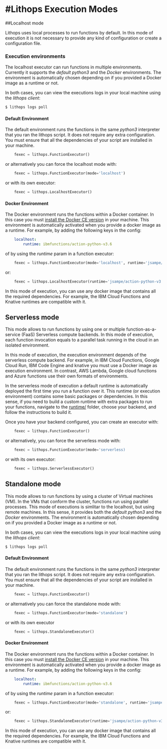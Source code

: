 #Lithops Execution Modes
=======================


##Localhost mode

Lithops uses local processes to run functions by default. In this mode of execution it is not necessary to provide any kind of configuration or create a configuration file.

### Execution environments

The localhost executor can run functions in multiple environments. Currently it supports the *default python3* and the *Docker* environments. The environment is automatically chosen depending on if you provided a Docker image as a runtime or not. 

In both cases, you can view the executions logs in your local machine using the *lithops client*:

```bash
$ lithops logs poll
```

#### Default Environment
The default environment runs the functions in the same *python3* interpreter that you ran the lithops script.
It does not require any extra configuration. You must ensure that all the dependencies of your script are installed in your machine.

```python
    fexec = lithops.FunctionExecutor()
```

or alternatively you can force the localhost mode with:

```python
    fexec = lithops.FunctionExecutor(mode='localhost')
```

or with its own executor:

```python
    fexec = lithops.LocalhostExecutor()
```


#### Docker Environment
The Docker environment runs the functions within a Docker container. In this case you must [install the Docker CE version](https://docs.docker.com/get-docker/) in your machine. This environment is automatically activated when you provide a docker image as a runtime. For example, by adding the following keys in the config:

```yaml
    localhost:
        runtime: ibmfunctions/action-python-v3.6
```

of by using the *runtime* param in a function executor:

```python
    fexec = lithops.FunctionExecutor(mode='localhost', runtime='jsampe/action-python-v3.8')
```

or:

```python
    fexec = lithops.LocalhostExecutor(runtime='jsampe/action-python-v3.8')
```



In this mode of execution, you can use any docker image that contains all the required dependencies. For example, the IBM Cloud Functions and Knative runtimes are compatible with it.


Serverless mode
---------------
This mode allows to run functions by using one or multiple function-as-a-service (FaaS) Serverless compute backends. In this mode of execution, each function invocation equals to a parallel task running in the cloud in an isolated environment.

In this mode of execution, the execution environment depends of the serverless compute backend. For example, in IBM Cloud Functions, Google Cloud Run, IBM Code Engine and knative you must use a Docker image as execution environment. In contrast, AWS Lambda, Google cloud functions and Azure functions use their own formats of environments. 

In the serverless mode of execution a default runtime is automatically deployed the first time you run a function over it. This runtime (or execution environment) contains some basic packages or dependencies. In this sense, if you need to build a custom runtime with extra packages to run your functions, navigate to the [runtime/](../runtime) folder, choose your backend, and follow the instructions to build it.

Once you have your backend configured, you can create an executor with:

```python
    fexec = lithops.FunctionExecutor()
```

or alternatively, you can force the serverless mode with:

```python
    fexec = lithops.FunctionExecutor(mode='serverless)
```

or with its own executor:

```python
    fexec = lithops.ServerlessExecutor()
```


Standalone mode
---------------

This mode allows to run functions by using a cluster of Virtual machines (VM). In the VMs that conform the cluster, functions run using parallel processes. This mode of executions is simlitar to the localhost, but using remote machines. In this sense, it provides both the *default python3* and the *Docker* environments. The environment is automatically chosen depending on if you provided a Docker image as a runtime or not. 

In both cases, you can view the executions logs in your local machine using the *lithops client*:

```bash
$ lithops logs poll
```

#### Default Environment
The default environment runs the functions in the same *python3* interpreter that you ran the lithops script.
It does not require any extra configuration. You must ensure that all the dependencies of your script are installed in your machine.

```python
    fexec = lithops.FunctionExecutor()
```

or alternatively you can force the standalone mode with:

```python
    fexec = lithops.FunctionExecutor(mode='standalone')
```

or with its own executor

```python
    fexec = lithops.StandaloneExecutor()
```


#### Docker Environment
The Docker environment runs the functions within a Docker container. In this case you must [install the Docker CE version](https://docs.docker.com/get-docker/) in your machine. This environment is automatically activated when you provide a docker image as a runtime. For example, by adding the following keys in the config:

```yaml
    localhost:
        runtime: ibmfunctions/action-python-v3.6
```

of by using the *runtime* param in a function executor:

```python
    fexec = lithops.FunctionExecutor(mode='standalone', runtime='jsampe/action-python-v3.8')
```

or:

```python
    fexec = lithops.StandaloneExecutor(runtime='jsampe/action-python-v3.8')
```


In this mode of execution, you can use any docker image that contains all the required dependencies. For example, the IBM Cloud Functions and Knative runtimes are compatible with it.
